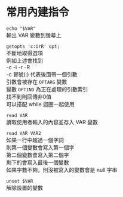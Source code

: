 # 常用內建指令

`echo "$VAR"`  
輸出 VAR 變數到螢幕上

`getopts 'c:irR' opt;`  
不斷地取得選項  
例如上述會找到  
-c -i -r -R  
-c 冒號\(:\) 代表後面帶一個引數  
引數會被存在 `OPTARG` 變數  
變數 `OPTIND` 為正在處理的引數索引  
找不到則回傳非0值  
可以搭配 while 迴圈一起使用

`read VAR`  
讀取使用者輸入的內容並存入 VAR 變數

`read VAR VAR2`  
如果一行中超過一個字詞  
則第一個變數會寫入第一個字  
第二個變數會寫入第二個字  
剩下的會寫入最後一個變數  
如果字數不夠，則沒被寫入的變數會是 null 字串

`unset $VAR`  
解除設置的變數

